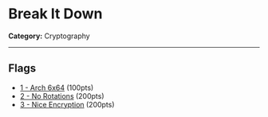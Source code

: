 # Break It Down

**Category:** Cryptography

---

## Flags

* [1 - Arch 6x64](1%20-%20Arch%206x64) (100pts)
* [2 - No Rotations](2%20-%20No%20Rotations) (200pts)
* [3 - Nice Encryption](3%20-%20Nice%20Encryption) (200pts)
